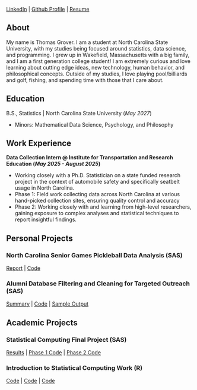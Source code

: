 [LinkedIn](https://www.linkedin.com/in/thomas-grover2/) |
[Github Profile](https://github.com/tommygrover2) |
[Resume](assets/Resume5-6.pdf)


## About
My name is Thomas Grover. I am a student at North Carolina State University, with my studies being focused around statistics, data science, and programming. I grew up in Wakefield, Massachusetts with a big family, and I am a first generation college student! I am extremely curious and love learning about cutting edge ideas, new technology, human behavior, and philosophical concepts. Outside of my studies, I love playing pool/billiards and golf, fishing, and spending time with those that I care about.

## Education		        		
 B.S., Statistics | North Carolina State University (_May 2027_)
- Minors: Mathematical Data Science, Psychology, and Philosophy

## Work Experience

**Data Collection Intern @ Institute for Transportation and Research Education (_May 2025 - August 2025_)**
- Working closely with a Ph.D. Statistician on a state funded research project in the context of automobile safety and specifically seatbelt usage in North Carolina.
- Phase 1: Field work collecting data across North Carolina at various hand-picked collection sites, ensuring quality control and accuracy
- Phase 2: Working closely with and learning from high-level researchers, gaining exposure to complex analyses and statistical techniques to report insightful findings. 

## Personal Projects

### North Carolina Senior Games Pickleball Data Analysis (SAS)
[Report](assets/NCSGProjectReport.pdf) |
[Code](assets/NCSGProjectCode.pdf)

### Alumni Database Filtering and Cleaning for Targeted Outreach (SAS)
[Summary](assets/AlumniAnalysisSummary.pdf) |
[Code](assets/AlumniAnalysisCode.pdf) |
[Sample Output](assets/exoutput1.png)

## Academic Projects

### Statistical Computing Final Project (SAS)
[Results]() |
[Phase 1 Code]() |
[Phase 2 Code]() 

### Introduction to Statistical Computing Work (R)
[Code](assets/HW2_Markdown.html) |
[Code](assets/HW3_Markdown.html) |
[Code](assets/HWFINAl_Markdown.html) 

